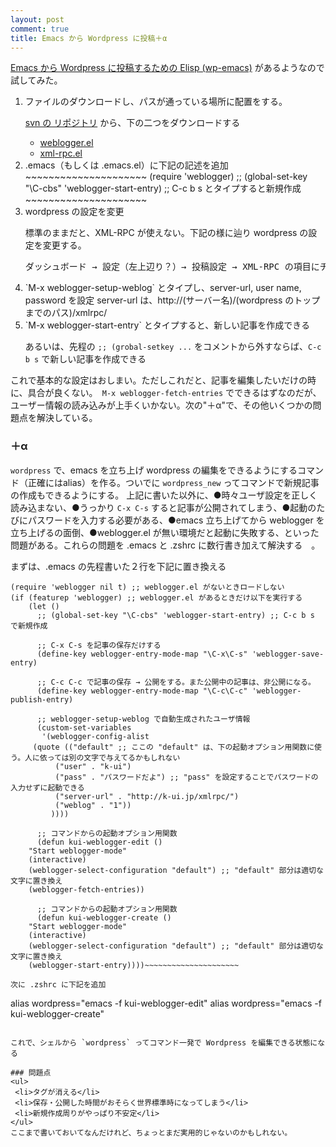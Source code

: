 ```yaml
---
layout: post
comment: true
title: Emacs から Wordpress に投稿＋α
---
```

<a href="http://code.google.com/p/wp-emacs/">Emacs から Wordpress に投稿するための Elisp (wp-emacs)</a> があるようなので試してみた。
<ol>
 <li>ファイルのダウンロードし、パスが通っている場所に配置をする。

  <a href="http://wp-emacs.googlecode.com/svn/trunk/">svn の リポジトリ</a> から、下の二つをダウンロードする
  <ul>
   <li><a href="http://wp-emacs.googlecode.com/svn/trunk/weblogger.el">weblogger.el</a></li>
   <li><a href="http://wp-emacs.googlecode.com/svn/trunk/xml-rpc.el">xml-rpc.el</a></li>
  </ul>
 </li>
 <li>.emacs（もしくは .emacs.el）に下記の記述を追加
  ~~~~~~~~~~~~~~~~~~~~~
  (require 'weblogger)
  ;; (global-set-key "\C-cbs" 'weblogger-start-entry) ;; C-c b s とタイプすると新規作成
  ~~~~~~~~~~~~~~~~~~~~~
 </li>
 <li>wordpress の設定を変更

  標準のままだと、XML-RPC が使えない。下記の様に辿り wordpress の設定を変更する。
  <pre>ダッシュボード → 設定（左上辺り？）→ 投稿設定 → XML-RPC の項目にチェックを入れる</pre>
 </li>
 <li>`M-x weblogger-setup-weblog` とタイプし、server-url, user name, password を設定
  server-url は、http://(サーバー名)/(wordpress のトップまでのパス)/xmlrpc/</li>
 <li>`M-x weblogger-start-entry` とタイプすると、新しい記事を作成できる
  
  あるいは、先程の `;; (grobal-setkey ...` をコメントから外すならば、`C-c b s` で新しい記事を作成できる</li>
</ol>

これで基本的な設定はおしまい。ただしこれだと、記事を編集したいだけの時に、具合が良くない。` M-x weblogger-fetch-entries` でできるはずなのだが、ユーザー情報の読み込みが上手くいかない。次の"＋α"で、その他いくつかの問題点を解決している。


### ＋α

`wordpress` で、emacs を立ち上げ wordpress の編集をできるようにするコマンド（正確にはalias）を作る。ついでに `wordpress_new` ってコマンドで新規記事の作成もできるようにする。
上記に書いた以外に、●時々ユーザ設定を正しく読み込まない、●うっかり `C-x C-s` すると記事が公開されてしまう、●起動のたびにパスワードを入力する必要がある、●emacs 立ち上げてから weblogger を立ち上げるの面倒、●weblogger.el が無い環境だと起動に失敗する、といった問題がある。これらの問題を .emacs と .zshrc に数行書き加えて解決する　。

まずは、.emacs の先程書いた２行を下記に置き換える
~~~~~~~~~~~~~~~~~~~~~
(require 'weblogger nil t) ;; weblogger.el がないときロードしない
(if (featurep 'weblogger) ;; weblogger.el があるときだけ以下を実行する
	(let ()
	  ;; (global-set-key "\C-cbs" 'weblogger-start-entry) ;; C-c b s で新規作成

	  ;; C-x C-s を記事の保存だけする
	  (define-key weblogger-entry-mode-map "\C-x\C-s" 'weblogger-save-entry)

	  ;; C-c C-c で記事の保存 → 公開をする。また公開中の記事は、非公開になる。
	  (define-key weblogger-entry-mode-map "\C-c\C-c" 'weblogger-publish-entry)

	  ;; weblogger-setup-weblog で自動生成されたユーザ情報
	  (custom-set-variables
	   '(weblogger-config-alist
	 (quote (("default" ;; ここの "default" は、下の起動オプション用関数に使う。人に依っては別の文字で与えてるかもしれない
		  ("user" . "k-ui")
		  ("pass" . "パスワードだよ") ;; "pass" を設定することでパスワードの入力せずに起動できる
		  ("server-url" . "http://k-ui.jp/xmlrpc/")
		  ("weblog" . "1"))
		 ))))

	  ;; コマンドからの起動オプション用関数
	  (defun kui-weblogger-edit ()
	"Start weblogger-mode"
	(interactive)
	(weblogger-select-configuration "default") ;; "default" 部分は適切な文字に置き換え
	(weblogger-fetch-entries))

	  ;; コマンドからの起動オプション用関数
	  (defun kui-weblogger-create ()
	"Start weblogger-mode"
	(interactive)
	(weblogger-select-configuration "default") ;; "default" 部分は適切な文字に置き換え
	(weblogger-start-entry))))~~~~~~~~~~~~~~~~~~~~~

次に .zshrc に下記を追加
~~~~~~~~~~~~~~~~~~~~~
alias wordpress="emacs -f kui-weblogger-edit"
alias wordpress="emacs -f kui-weblogger-create"
~~~~~~~~~~~~~~~~~~~~~

これで、シェルから `wordpress` ってコマンド一発で Wordpress を編集できる状態になる

### 問題点
<ul>
 <li>タグが消える</li>
 <li>保存・公開した時間がおそらく世界標準時になってしまう</li>
 <li>新規作成周りがやっぱり不安定</li>
</ul>
ここまで書いておいてなんだけれど、ちょっとまだ実用的じゃないのかもしれない。
